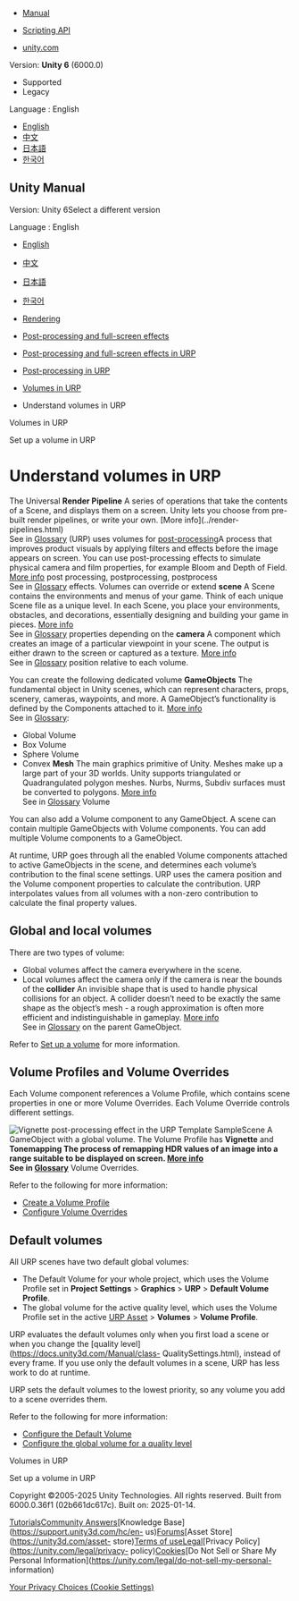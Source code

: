 [](https://docs.unity3d.com)

  * [Manual](../Manual/index.html)
  * [Scripting API](../ScriptReference/index.html)

  * [unity.com](https://unity.com/)

Version: **Unity 6** (6000.0)

  * Supported
  * Legacy

Language : English

  * [English](/Manual/urp/Volumes.html)
  * [中文](/cn/current/Manual/urp/Volumes.html)
  * [日本語](/ja/current/Manual/urp/Volumes.html)
  * [한국어](/kr/current/Manual/urp/Volumes.html)

[](https://docs.unity3d.com)

## Unity Manual

Version: Unity 6Select a different version

Language : English

  * [English](/Manual/urp/Volumes.html)
  * [中文](/cn/current/Manual/urp/Volumes.html)
  * [日本語](/ja/current/Manual/urp/Volumes.html)
  * [한국어](/kr/current/Manual/urp/Volumes.html)

  * [Rendering](../rendering-and-post-processing.html)
  * [Post-processing and full-screen effects](../post-processing-and-full-screen-effects.html)
  * [Post-processing and full-screen effects in URP](../urp/post-processing-and-full-screen-effects-urp.html)
  * [Post-processing in URP](../urp/post-processing-in-urp.html)
  * [Volumes in URP](../urp/volumes-landing-page.html)
  * Understand volumes in URP

[](../urp/volumes-landing-page.html)

Volumes in URP

[](../urp/set-up-a-volume.html)

Set up a volume in URP

# Understand volumes in URP

The Universal **Render Pipeline** A series of operations that take the
contents of a Scene, and displays them on a screen. Unity lets you choose from
pre-built render pipelines, or write your own. [More info](../render-
pipelines.html)  
See in [Glossary](../Glossary.html#Renderpipeline) (URP) uses volumes for
[post-processing](add-post-processing.html)A process that improves product
visuals by applying filters and effects before the image appears on screen.
You can use post-processing effects to simulate physical camera and film
properties, for example Bloom and Depth of Field. [More
info](../PostProcessingOverview.html) post processing, postprocessing,
postprocess  
See in [Glossary](../Glossary.html#post-processing) effects. Volumes can
override or extend **scene** A Scene contains the environments and menus of
your game. Think of each unique Scene file as a unique level. In each Scene,
you place your environments, obstacles, and decorations, essentially designing
and building your game in pieces. [More info](../CreatingScenes.html)  
See in [Glossary](../Glossary.html#Scene) properties depending on the
**camera** A component which creates an image of a particular viewpoint in
your scene. The output is either drawn to the screen or captured as a texture.
[More info](../CamerasOverview.html)  
See in [Glossary](../Glossary.html#Camera) position relative to each volume.

You can create the following dedicated volume **GameObjects** The fundamental
object in Unity scenes, which can represent characters, props, scenery,
cameras, waypoints, and more. A GameObject’s functionality is defined by the
Components attached to it. [More info](../class-GameObject.html)  
See in [Glossary](../Glossary.html#GameObject):

  * Global Volume
  * Box Volume
  * Sphere Volume
  * Convex **Mesh** The main graphics primitive of Unity. Meshes make up a large part of your 3D worlds. Unity supports triangulated or Quadrangulated polygon meshes. Nurbs, Nurms, Subdiv surfaces must be converted to polygons. [More info](../mesh.html)  
See in [Glossary](../Glossary.html#Mesh) Volume

You can also add a Volume component to any GameObject. A scene can contain
multiple GameObjects with Volume components. You can add multiple Volume
components to a GameObject.

At runtime, URP goes through all the enabled Volume components attached to
active GameObjects in the scene, and determines each volume’s contribution to
the final scene settings. URP uses the camera position and the Volume
component properties to calculate the contribution. URP interpolates values
from all volumes with a non-zero contribution to calculate the final property
values.

## Global and local volumes

There are two types of volume:

  * Global volumes affect the camera everywhere in the scene.
  * Local volumes affect the camera only if the camera is near the bounds of the **collider** An invisible shape that is used to handle physical collisions for an object. A collider doesn’t need to be exactly the same shape as the object’s mesh - a rough approximation is often more efficient and indistinguishable in gameplay. [More info](../CollidersOverview.html)  
See in [Glossary](../Glossary.html#Collider) on the parent GameObject.

Refer to [Set up a volume](set-up-a-volume.html) for more information.

## Volume Profiles and Volume Overrides

Each Volume component references a Volume Profile, which contains scene
properties in one or more Volume Overrides. Each Volume Override controls
different settings.

![Vignette post-processing effect in the URP Template
SampleScene](../../uploads/urp/post-proc/post-proc-as-volume-override.png) A
GameObject with a global volume. The Volume Profile has **Vignette** and
****Tonemapping** The process of remapping HDR values of an image into a range
suitable to be displayed on screen. [More
info](../PostProcessingOverview.html)  
See in [Glossary](../Glossary.html#Tonemapping)** Volume Overrides.

Refer to the following for more information:

  * [Create a Volume Profile](Volume-Profile.html)
  * [Configure Volume Overrides](VolumeOverrides.html)

## Default volumes

All URP scenes have two default global volumes:

  * The Default Volume for your whole project, which uses the Volume Profile set in **Project Settings** > **Graphics** > **URP** > **Default Volume Profile**.
  * The global volume for the active quality level, which uses the Volume Profile set in the active [URP Asset](universalrp-asset.html) > **Volumes** > **Volume Profile**.

URP evaluates the default volumes only when you first load a scene or when you
change the [quality level](https://docs.unity3d.com/Manual/class-
QualitySettings.html), instead of every frame. If you use only the default
volumes in a scene, URP has less work to do at runtime.

URP sets the default volumes to the lowest priority, so any volume you add to
a scene overrides them.

Refer to the following for more information:

  * [Configure the Default Volume](set-up-a-volume.html#configure-the-default-volume)
  * [Configure the global volume for a quality level](set-up-a-volume.html#configure-the-global-volume-for-a-quality-level)

[](../urp/volumes-landing-page.html)

Volumes in URP

[](../urp/set-up-a-volume.html)

Set up a volume in URP

Copyright ©2005-2025 Unity Technologies. All rights reserved. Built from
6000.0.36f1 (02b661dc617c). Built on: 2025-01-14.

[Tutorials](https://learn.unity.com/)[Community
Answers](https://answers.unity3d.com)[Knowledge
Base](https://support.unity3d.com/hc/en-
us)[Forums](https://forum.unity3d.com)[Asset Store](https://unity3d.com/asset-
store)[Terms of
use](https://docs.unity3d.com/Manual/TermsOfUse.html)[Legal](https://unity.com/legal)[Privacy
Policy](https://unity.com/legal/privacy-
policy)[Cookies](https://unity.com/legal/cookie-policy)[Do Not Sell or Share
My Personal Information](https://unity.com/legal/do-not-sell-my-personal-
information)

[Your Privacy Choices (Cookie Settings)](javascript:void\(0\);)

